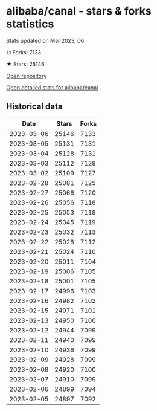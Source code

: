 # alibaba/canal - stars & forks statistics

Stats updated on Mar 2023, 06

☋ Forks: 7133

★ Stars: 25146

[Open repository](https://github.com/alibaba/canal)

[Open detailed stats for alibaba/canal](https://reviewgithub.com/rep/alibaba/canal)

## Historical data
| Date | Stars | Forks |
|------|-------|-------|
| 2023-03-06 | 25146 | 7133 | 
| 2023-03-05 | 25131 | 7131 | 
| 2023-03-04 | 25128 | 7131 | 
| 2023-03-03 | 25112 | 7128 | 
| 2023-03-02 | 25109 | 7127 | 
| 2023-02-28 | 25081 | 7125 | 
| 2023-02-27 | 25066 | 7120 | 
| 2023-02-26 | 25056 | 7118 | 
| 2023-02-25 | 25053 | 7118 | 
| 2023-02-24 | 25045 | 7119 | 
| 2023-02-23 | 25032 | 7113 | 
| 2023-02-22 | 25028 | 7112 | 
| 2023-02-21 | 25024 | 7110 | 
| 2023-02-20 | 25011 | 7104 | 
| 2023-02-19 | 25006 | 7105 | 
| 2023-02-18 | 25001 | 7105 | 
| 2023-02-17 | 24996 | 7103 | 
| 2023-02-16 | 24982 | 7102 | 
| 2023-02-15 | 24971 | 7101 | 
| 2023-02-13 | 24950 | 7100 | 
| 2023-02-12 | 24944 | 7099 | 
| 2023-02-11 | 24940 | 7099 | 
| 2023-02-10 | 24936 | 7099 | 
| 2023-02-09 | 24928 | 7099 | 
| 2023-02-08 | 24920 | 7100 | 
| 2023-02-07 | 24910 | 7099 | 
| 2023-02-06 | 24899 | 7094 | 
| 2023-02-05 | 24897 | 7092 | 

